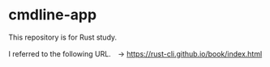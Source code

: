 # cmdline-app

This repository is for Rust study.

I referred to the following URL.　-> https://rust-cli.github.io/book/index.html
